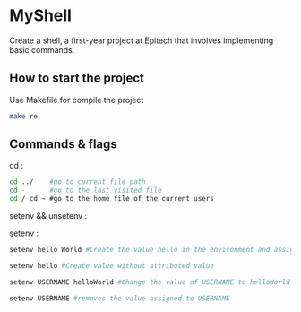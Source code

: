 # MyShell

Create a shell, a first-year project at Epitech that involves implementing basic commands.

## How to start the project

Use Makefile for compile the project

```bash
make re
```

## Commands & flags

cd :

```bash
cd ../    #go to current file path
cd -      #go to the last visited file
cd / cd ~ #go to the home file of the current users

```
setenv && unsetenv :

setenv :

```bash
setenv hello World #Create the value hello in the environment and assign the value world

setenv hello #Create value without attributed value

setenv USERNAME helloWorld #Change the value of USERNAME to helloWorld

setenv USERNAME #removes the value assigned to USERNAME

```

